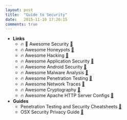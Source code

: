 ```yaml
---
layout: post
title:  "Guide to Security"
date:   2015-11-10 17:20:15
comments: true
---
```


- **Links**
    - :fire: :raised_hands: Awesome Security [:link:](https://github.com/sbilly/awesome-security)
    - :fire: Awesome Honeypots [:link:](https://github.com/paralax/awesome-honeypots)
    - :fire: Awesome Hacking [:link:](https://github.com/carpedm20/awesome-hacking)
    - :fire: Awesome Application Security [:link:](https://github.com/paragonie/awesome-appsec)
    - :fire: Awesome Android Security [:link:](https://github.com/ashishb/android-security-awesome)
    - :fire: Awesome Malware Analysis [:link:](https://github.com/rshipp/awesome-malware-analysis)
    - :fire: Awesome Penetration Testing [:link:](https://github.com/enaqx/awesome-pentest)
    - :fire: Awesome Network Traces [:link:](https://github.com/caesar0301/awesome-pcaptools)
    - :fire: Awesome Cryptography [:link:](https://github.com/MaciejCzyzewski/retter)
    - :fire: Awesome Apache HTTP Server Configs [:link:](https://github.com/h5bp/server-configs-apache)
- **Guides**
    - Penetration Testing and Security Cheatsheets [:link:](https://github.com/jshaw87/Cheatsheets)
    - OSX Security Privacy Guide [:link:](https://github.com/drduh/OS-X-Yosemite-Security-and-Privacy-Guide)
